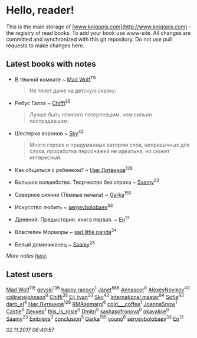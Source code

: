 # Hello, reader!
This is the main storage of [www.knigopis.com](http://www.knigopis.com) - the registry of read books.
To add your book use www-site. All changes are committed and synchronized with this git repository.
Do not use pull requests to make changes here.


## Latest books with notes
* В тёмной комнате ~ [Mad Wolf](users/947/94738840-vkontakte)<sup>115</sup>
    > Не тянет даже на детскую сказку.

* Ребус Галла ~ [Chiffi](users/105/105831994080785626680-google)<sup>35</sup>
    > Лучше быть немного потерпевшим, чем сильно пострадавшим.

* Шестерка воронов ~ [Sky](users/118/118049897850017649660-google)<sup>42</sup>
    > Много героев и придуманных автором слов, непривычных для слуха, проработка персонажей не идеальна, но сюжет интересный.

* Как общаться с ребенком? ~ [Ник Литвинов](users/241/241974816-vkontakte)<sup>128</sup>

* Большое волшебство. Творчество без страха ~ [Saamy](users/115/115226508-vkontakte)<sup>23</sup>

* Северное сияние (Тёмные начала) ~ [Garka](users/115/115753719718250012620-google)<sup>155</sup>

* Искусство любить ~ [sergeybolobaev](users/379/37918255-vkontakte)<sup>33</sup>

* Древний. Предыстория. книга первая. ~ [En](users/333/333646551-vkontakte)<sup>13</sup>

* Властелин Морморы ~ [sad little panda](users/188/1882525281990290-facebook)<sup>34</sup>

* Белый доминиканец ~ [Saamy](users/115/115226508-vkontakte)<sup>23</sup>


_More notes [here](latest_books_with_notes.md)._


## Latest users
[Mad Wolf](users/947/94738840-vkontakte)<sup>115</sup> 
[geyski](users/221/221959664-vkontakte)<sup>136</sup> 
[happy racoon](users/111/111457946792566623164-google)<sup>1</sup> 
[Janet](users/108/108113656204404967440-google)<sup>586</sup> 
[Annascor](users/103/103601326114648384406-google)<sup>0</sup> 
[AlexeyNovikov](users/170/170278332-vkontakte)<sup>40</sup> 
[coltranejohnson](users/330/330150317-vkontakte)<sup>0</sup> 
[Chiffi](users/105/105831994080785626680-google)<sup>35</sup> 
[Eji_tyan](users/235/2352103981-twitter)<sup>33</sup> 
[Sky](users/118/118049897850017649660-google)<sup>43</sup> 
[International master](users/741/74140988-vkontakte)<sup>84</sup> 
[Sofie](users/485/48568611-vkontakte)<sup>83</sup> 
[darb_el](users/184/184135339-vkontakte)<sup>4</sup> 
[Ник Литвинов](users/241/241974816-vkontakte)<sup>128</sup> 
[RMAsemargl](users/117/117414656376251989959-google)<sup>6</sup> 
[cold___coffee](users/133/133246162-vkontakte)<sup>1</sup> 
[JoannaSnow](users/700/700734347037442048-twitter)<sup>1</sup> 
[Castle](users/470/4702922780965857287-mailru)<sup>0</sup> 
[Деккер](users/726/726970827489875-facebook)<sup>1</sup> 
[this_is_rosie](users/349/34950345-vkontakte)<sup>0</sup> 
[Dmitri](users/116/116430475654644004490-google)<sup>0</sup> 
[sashasofronova](users/445/445680033-vkontakte)<sup>0</sup> 
[okayalice](users/874/8746270-vkontakte)<sup>0</sup> 
[Saamy](users/115/115226508-vkontakte)<sup>23</sup> 
[Embreys](users/435/435613843-vkontakte)<sup>0</sup> 
[conclusion](users/367/367948211-vkontakte)<sup>5</sup> 
[Garka](users/115/115753719718250012620-google)<sup>155</sup> 
[youno](users/302/302928912-vkontakte)<sup>8</sup> 
[sergeybolobaev](users/379/37918255-vkontakte)<sup>33</sup> 
[En](users/333/333646551-vkontakte)<sup>13</sup> 


_02.11.2017 06:40:57_
